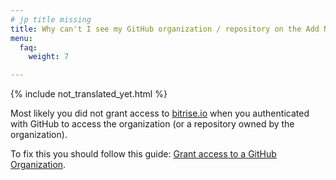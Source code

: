 ```yaml
---
# jp title missing
title: Why can't I see my GitHub organization / repository on the Add New App page?
menu:
  faq:
    weight: 7

---
```


{% include not_translated_yet.html %}

Most likely you did not grant access to [bitrise.io](https://www.bitrise.io) when you authenticated
with GitHub to access the organization (or a repository owned by the organization).

To fix this you should follow this guide: [Grant access to a GitHub Organization](/faq/grant-access-to-github-organization).
